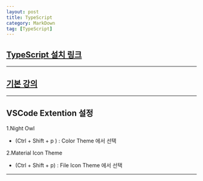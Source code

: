 ```yaml
---
layout: post
title: TypeScript
category: MarkDown
tag: [TypeScript]
---
```

## [TypeScript 설치 링크](https://github.com/joshua1988/learn-typescript)
---
## [기본 강의](https://joshua1988.github.io/ts/)

---
## VSCode Extention 설정

1.Night Owl
- (Ctrl + Shift + p ) : Color Theme 에서 선택

2.Material Icon Theme 
- (Ctrl + Shift + p) : File Icon Theme 에서 선택

---
